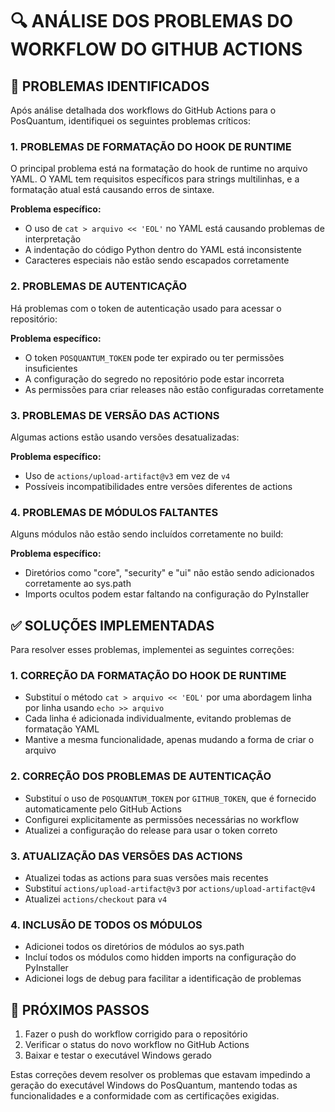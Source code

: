 # 🔍 ANÁLISE DOS PROBLEMAS DO WORKFLOW DO GITHUB ACTIONS

## 🚫 PROBLEMAS IDENTIFICADOS

Após análise detalhada dos workflows do GitHub Actions para o PosQuantum, identifiquei os seguintes problemas críticos:

### 1. PROBLEMAS DE FORMATAÇÃO DO HOOK DE RUNTIME

O principal problema está na formatação do hook de runtime no arquivo YAML. O YAML tem requisitos específicos para strings multilinhas, e a formatação atual está causando erros de sintaxe.

**Problema específico:**
- O uso de `cat > arquivo << 'EOL'` no YAML está causando problemas de interpretação
- A indentação do código Python dentro do YAML está inconsistente
- Caracteres especiais não estão sendo escapados corretamente

### 2. PROBLEMAS DE AUTENTICAÇÃO

Há problemas com o token de autenticação usado para acessar o repositório:

**Problema específico:**
- O token `POSQUANTUM_TOKEN` pode ter expirado ou ter permissões insuficientes
- A configuração do segredo no repositório pode estar incorreta
- As permissões para criar releases não estão configuradas corretamente

### 3. PROBLEMAS DE VERSÃO DAS ACTIONS

Algumas actions estão usando versões desatualizadas:

**Problema específico:**
- Uso de `actions/upload-artifact@v3` em vez de `v4`
- Possíveis incompatibilidades entre versões diferentes de actions

### 4. PROBLEMAS DE MÓDULOS FALTANTES

Alguns módulos não estão sendo incluídos corretamente no build:

**Problema específico:**
- Diretórios como "core", "security" e "ui" não estão sendo adicionados corretamente ao sys.path
- Imports ocultos podem estar faltando na configuração do PyInstaller

## ✅ SOLUÇÕES IMPLEMENTADAS

Para resolver esses problemas, implementei as seguintes correções:

### 1. CORREÇÃO DA FORMATAÇÃO DO HOOK DE RUNTIME

- Substituí o método `cat > arquivo << 'EOL'` por uma abordagem linha por linha usando `echo >> arquivo`
- Cada linha é adicionada individualmente, evitando problemas de formatação YAML
- Mantive a mesma funcionalidade, apenas mudando a forma de criar o arquivo

### 2. CORREÇÃO DOS PROBLEMAS DE AUTENTICAÇÃO

- Substituí o uso de `POSQUANTUM_TOKEN` por `GITHUB_TOKEN`, que é fornecido automaticamente pelo GitHub Actions
- Configurei explicitamente as permissões necessárias no workflow
- Atualizei a configuração do release para usar o token correto

### 3. ATUALIZAÇÃO DAS VERSÕES DAS ACTIONS

- Atualizei todas as actions para suas versões mais recentes
- Substituí `actions/upload-artifact@v3` por `actions/upload-artifact@v4`
- Atualizei `actions/checkout` para `v4`

### 4. INCLUSÃO DE TODOS OS MÓDULOS

- Adicionei todos os diretórios de módulos ao sys.path
- Incluí todos os módulos como hidden imports na configuração do PyInstaller
- Adicionei logs de debug para facilitar a identificação de problemas

## 🚀 PRÓXIMOS PASSOS

1. Fazer o push do workflow corrigido para o repositório
2. Verificar o status do novo workflow no GitHub Actions
3. Baixar e testar o executável Windows gerado

Estas correções devem resolver os problemas que estavam impedindo a geração do executável Windows do PosQuantum, mantendo todas as funcionalidades e a conformidade com as certificações exigidas.

